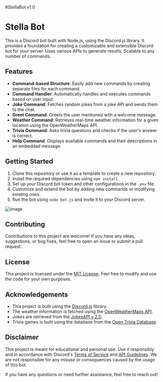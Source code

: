 #StellaBot v1.0


# Stella Bot

This is a Discord bot built with Node.js, using the Discord.js library. It provides a foundation for creating a customizable and extensible Discord bot for your server. Uses various APIs to generate results. Scalable to any number of commands.

## Features

- **Command-based Structure**: Easily add new commands by creating separate files for each command.
- **Command Handler**: Automatically handles and executes commands based on user input.
- **Joke Command**: Fetches random jokes from a joke API and sends them to the chat.
- **Greet Command**: Greets the user mentioned with a welcome message.
- **Weather Command**: Retrieves real-time weather information for a given location using the OpenWeatherMaps API.
- **Trivia Command**: Asks trivia questions and checks if the user's answer is correct.
- **Help Command**: Displays available commands and their descriptions in an embedded message.

## Getting Started

1. Clone this repository or use it as a template to create a new repository.
2. Install the required dependencies using `npm install`.
3. Set up your Discord bot token and other configurations in the `.env` file.
4. Customize and extend the bot by adding new commands or modifying existing ones.
5. Run the bot using `node bot.js` and invite it to your Discord server.


![image](https://github.com/Shashank519915/StellaBot/assets/120128150/1e44ef94-3b4c-40bd-8e7d-ec7a1e32ae25)


## Contributing

Contributions to this project are welcome! If you have any ideas, suggestions, or bug fixes, feel free to open an issue or submit a pull request.

## License

This project is licensed under the [MIT License](https://opensource.org/licenses/MIT). Feel free to modify and use the code for your own purposes.

## Acknowledgements

- This project is built using the [Discord.js](https://discord.js.org/) library.
- The weather information is fetched using the [OpenWeatherMaps API](https://openweathermap.org/).
- Jokes are retrieved from the [JokesAPI v 2.0]([https://jokesapi.io/](https://sv443.net/jokeapi/v2/)).
- Trivia games is built using the database from the [Open Trivia Database](https://opentdb.com/).

## Disclaimer

This project is meant for educational and personal use. Use it responsibly and in accordance with Discord's [Terms of Service](https://discord.com/terms) and [API Guidelines](https://discord.com/developers/docs/intro). We are not responsible for any misuse or consequences caused by the usage of this bot.

If you have any questions or need further assistance, feel free to reach out!
